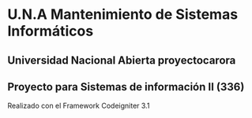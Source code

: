 # U.N.A Mantenimiento de Sistemas Informáticos
## Universidad Nacional Abierta proyectocarora 
## Proyecto para Sistemas de información II (336)

Realizado con el Framework Codeigniter 3.1
